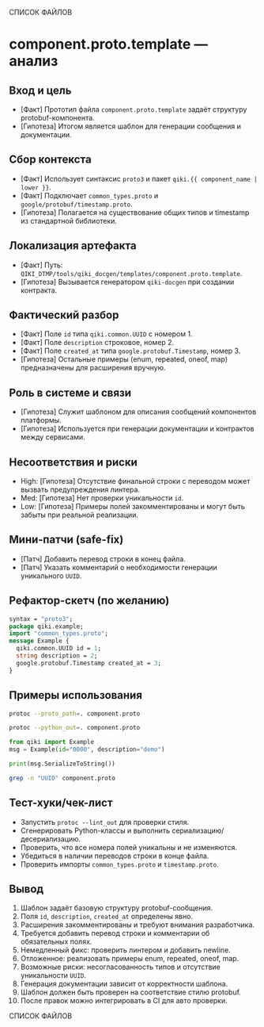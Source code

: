 СПИСОК ФАЙЛОВ

# component.proto.template — анализ

## Вход и цель
- [Факт] Прототип файла `component.proto.template` задаёт структуру protobuf-компонента.
- [Гипотеза] Итогом является шаблон для генерации сообщения и документации.

## Сбор контекста
- [Факт] Использует синтаксис `proto3` и пакет `qiki.{{ component_name | lower }}`.
- [Факт] Подключает `common_types.proto` и `google/protobuf/timestamp.proto`.
- [Гипотеза] Полагается на существование общих типов и timestamp из стандартной библиотеки.

## Локализация артефакта
- [Факт] Путь: `QIKI_DTMP/tools/qiki_docgen/templates/component.proto.template`.
- [Гипотеза] Вызывается генератором `qiki-docgen` при создании контракта.

## Фактический разбор
- [Факт] Поле `id` типа `qiki.common.UUID` с номером 1.
- [Факт] Поле `description` строковое, номер 2.
- [Факт] Поле `created_at` типа `google.protobuf.Timestamp`, номер 3.
- [Гипотеза] Остальные примеры (enum, repeated, oneof, map) предназначены для расширения вручную.

## Роль в системе и связи
- [Гипотеза] Служит шаблоном для описания сообщений компонентов платформы.
- [Гипотеза] Используется при генерации документации и контрактов между сервисами.

## Несоответствия и риски
- High: [Гипотеза] Отсутствие финальной строки с переводом может вызвать предупреждения линтера.
- Med: [Гипотеза] Нет проверки уникальности `id`.
- Low: [Гипотеза] Примеры полей закомментированы и могут быть забыты при реальной реализации.

## Мини-патчи (safe-fix)
- [Патч] Добавить перевод строки в конец файла.
- [Патч] Указать комментарий о необходимости генерации уникального `UUID`.

## Рефактор-скетч (по желанию)
```proto
syntax = "proto3";
package qiki.example;
import "common_types.proto";
message Example {
  qiki.common.UUID id = 1;
  string description = 2;
  google.protobuf.Timestamp created_at = 3;
}
```

## Примеры использования
```bash
protoc --proto_path=. component.proto
```
```bash
protoc --python_out=. component.proto
```
```python
from qiki import Example
msg = Example(id="0000", description="demo")
```
```python
print(msg.SerializeToString())
```
```bash
grep -n "UUID" component.proto
```

## Тест-хуки/чек-лист
- Запустить `protoc --lint_out` для проверки стиля.
- Сгенерировать Python-классы и выполнить сериализацию/десериализацию.
- Проверить, что все номера полей уникальны и не изменяются.
- Убедиться в наличии переводов строки в конце файла.
- Проверить импорты `common_types.proto` и `timestamp.proto`.

## Вывод
1. Шаблон задаёт базовую структуру protobuf-сообщения.
2. Поля `id`, `description`, `created_at` определены явно.
3. Расширения закомментированы и требуют внимания разработчика.
4. Требуется добавить перевод строки и комментарии об обязательных полях.
5. Немедленный фикс: проверить линтером и добавить newline.
6. Отложенное: реализовать примеры enum, repeated, oneof, map.
7. Возможные риски: несогласованность типов и отсутствие уникальности `UUID`.
8. Генерация документации зависит от корректности шаблона.
9. Шаблон должен быть проверен на соответствие стилю protobuf.
10. После правок можно интегрировать в CI для авто проверки.

СПИСОК ФАЙЛОВ
